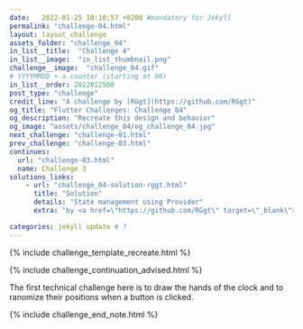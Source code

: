 ```yaml
---
date:   2022-01-25 10:10:57 +0200 #mandatory for Jekyll
permalink: "challenge-04.html"
layout: layout_challenge
assets_folder: "challenge_04"
in_list__title:  "Challenge 4"
in_list__image:  "in_list_thumbnail.png"
challenge__image:  "challenge_04.gif"
# YYYYMMDD + a counter (starting at 00)
in_list__order: 2022012500
post_type: "challenge"
credit_line: "A challenge by [RGgt](https://github.com/RGgt)"
og_title: "Flutter Challenges: Challenge 04"
og_description: "Recreate this design and behavior"
og_image: "assets/challenge_04/og_challenge_04.jpg"
next_challenge: "challenge-01.html"
prev_challenge: "challenge-03.html"
continues:
  url: "challenge-03.html"
  name: Challenge 3
solutions_links: 
    - url: "challenge_04-solution-rggt.html"
      title: "Solution"
      details: "State management using Provider"
      extra: "by <a href=\"https://github.com/RGgt\" target=\"_blank\">RGgt</a>"

categories: jekyll update # ?
---
```

{% include challenge_template_recreate.html  %}


{% include challenge_continuation_advised.html  %}


<p>The first technical challenge here is to draw the hands of the clock and to ranomize their positions when a button is clicked.</p>

{% include challenge_end_note.html  %}

